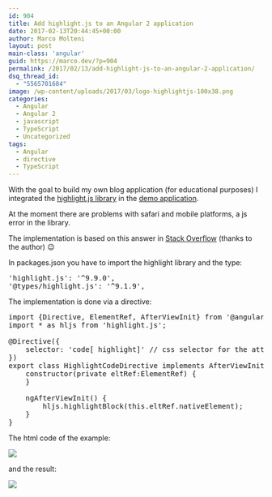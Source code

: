 ```yaml
---
id: 904
title: Add highlight.js to an Angular 2 application
date: 2017-02-13T20:44:45+00:00
author: Marco Molteni
layout: post
main-class: 'angular'
guid: https://marco.dev/?p=904
permalink: /2017/02/13/add-highlight-js-to-an-angular-2-application/
dsq_thread_id:
  - "5565701684"
image: /wp-content/uploads/2017/03/logo-highlightjs-100x38.png
categories:
  - Angular
  - Angular 2
  - javascript
  - TypeScript
  - Uncategorized
tags:
  - Angular
  - directive
  - TypeScript
---
```

With the goal to build my own blog application (for educational purposes) I integrated the [highlight.js library](https://highlightjs.org) in the [demo application](http://angular.cafe).

At the moment there are problems with safari and mobile platforms, a js error in the library.

The implementation is based on this answer in [Stack Overflow](http://stackoverflow.com/questions/37307943/highlight-js-does-not-work-with-angular-2) (thanks to the author) 😉

In packages.json you have to import the highlight library and the type:

<pre class="brush: jscript; title: ; notranslate" title="">'highlight.js': '^9.9.0',
'@types/highlight.js': '^9.1.9',
</pre>

The implementation is done via a directive:

<pre class="brush: jscript; title: ; notranslate" title="">import {Directive, ElementRef, AfterViewInit} from '@angular/core';
import * as hljs from 'highlight.js';

@Directive({
    selector: 'code[ highlight]' // css selector for the attribute
})
export class HighlightCodeDirective implements AfterViewInit{
    constructor(private eltRef:ElementRef) {
    }

    ngAfterViewInit() {
        hljs.highlightBlock(this.eltRef.nativeElement);
    }
}
</pre>

The html code of the example:

<img class="alignnone wp-image-902 size-full" src="{{site.baseurl}}/assets/img/uploads/2017/02/blog_highlight_small-e1487011265898.png?resize=600%2C411" data-recalc-dims="1" />

and the result:

<img class="alignnone wp-image-903 size-full" src="{{site.baseurl}}/assets/img/uploads/2017/02/blog_highlight_2_small-1-e1487011315602.png?resize=600%2C647" data-recalc-dims="1" />